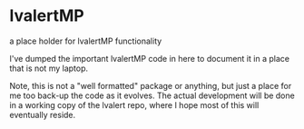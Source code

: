 # lvalertMP
a place holder for lvalertMP functionality

I've dumped the important lvalertMP code in here to document it in a place that is not my laptop.

Note, this is not a "well formatted" package or anything, but just a place for me too back-up the code as it evolves.
The actual development will be done in a working copy of the lvalert repo, where I hope most of this will eventually reside.
